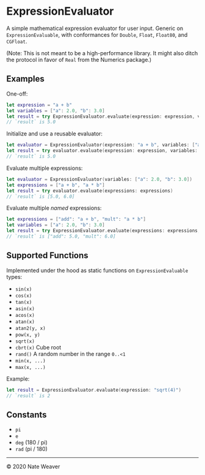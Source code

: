 # ExpressionEvaluator

A simple mathematical expression evaluator for user input. Generic on `ExpressionEvaluable`, with conformances for `Double`, `Float`, `Float80`, and `CGFloat`.

(Note: This is not meant to be a high-performance library. It might also ditch the protocol in favor of `Real` from the Numerics package.)

## Examples

One-off:

```swift
let expression = "a + b"
let variables = ["a": 2.0, "b": 3.0]
let result = try ExpressionEvaluator.evaluate(expression: expression, variables: variables)
// `result` is 5.0
```

Initialize and use a reusable evaluator:

```swift
let evaluator = ExpressionEvaluator(expression: "a + b", variables: ["a": 2.0, "b": 3.0])
let result = try evaluator.evaluate(expression: expression, variables: variables)
// `result` is 5.0
```

Evaluate multiple expressions:

```swift
let evaluator = ExpressionEvaluator(variables: ["a": 2.0, "b": 3.0])
let expressions = ["a + b", "a * b"]
let result = try evaluator.evaluate(expressions: expressions)
// `result` is [5.0, 6.0]
```

Evaluate multiple *named* expressions:

```swift
let expressions = ["add": "a + b", "mult": "a * b"]
let variables = ["a": 2.0, "b": 3.0]
let result = try ExpressionEvaluator.evaluate(expressions: expressions, variables: variables)
// `result` is ["add": 5.0, "mult": 6.0]
```

## Supported Functions

Implemented under the hood as static functions on `ExpressionEvaluable` types:

- `sin(x)`
- `cos(x)`
- `tan(x)`
- `asin(x)`
- `acos(x)`
- `atan(x)`
- `atan2(y, x)`
- `pow(x, y)`
- `sqrt(x)`
- `cbrt(x)` Cube root
- `rand()` A random number in the range `0..<1`
- `min(x, ...)`
- `max(x, ...)`

Example:

```swift
let result = ExpressionEvaluator.evaluate(expression: "sqrt(4)")
// `result` is 2
```

## Constants

- `pi`
- `e`
- `deg` (180 / pi)
- `rad` (pi / 180)

---

© 2020 Nate Weaver
